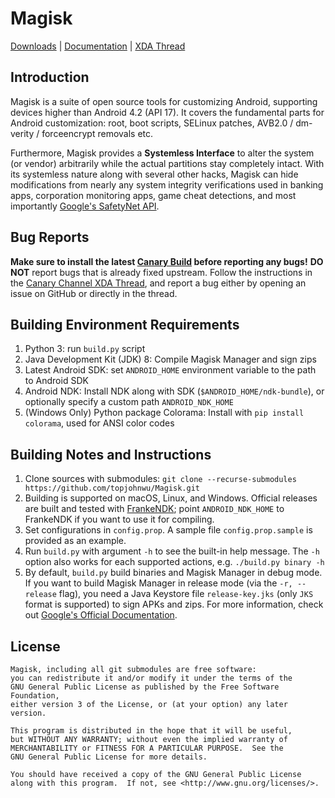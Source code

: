 # Magisk
[Downloads](https://github.com/topjohnwu/Magisk/releases) | [Documentation](https://topjohnwu.github.io/Magisk/) | [XDA Thread](https://forum.xda-developers.com/apps/magisk/official-magisk-v7-universal-systemless-t3473445)

## Introduction
Magisk is a suite of open source tools for customizing Android, supporting devices higher than Android 4.2 (API 17). It covers the fundamental parts for Android customization: root, boot scripts, SELinux patches, AVB2.0 / dm-verity / forceencrypt removals etc.

Furthermore, Magisk provides a **Systemless Interface** to alter the system (or vendor) arbitrarily while the actual partitions stay completely intact. With its systemless nature along with several other hacks, Magisk can hide modifications from nearly any system integrity verifications used in banking apps, corporation monitoring apps, game cheat detections, and most importantly [Google's SafetyNet API](https://developer.android.com/training/safetynet/index.html).

## Bug Reports
**Make sure to install the latest [Canary Build](https://forum.xda-developers.com/apps/magisk/dev-magisk-canary-channel-bleeding-edge-t3839337) before reporting any bugs!** **DO NOT** report bugs that is already fixed upstream. Follow the instructions in the [Canary Channel XDA Thread](https://forum.xda-developers.com/apps/magisk/dev-magisk-canary-channel-bleeding-edge-t3839337), and report a bug either by opening an issue on GitHub or directly in the thread.

## Building Environment Requirements
1. Python 3: run `build.py` script
2. Java Development Kit (JDK) 8: Compile Magisk Manager and sign zips
3. Latest Android SDK: set `ANDROID_HOME` environment variable to the path to Android SDK
4. Android NDK: Install NDK along with SDK (`$ANDROID_HOME/ndk-bundle`), or optionally specify a custom path `ANDROID_NDK_HOME`
5. (Windows Only) Python package Colorama: Install with `pip install colorama`, used for ANSI color codes

## Building Notes and Instructions
1. Clone sources with submodules: `git clone --recurse-submodules https://github.com/topjohnwu/Magisk.git`
2. Building is supported on macOS, Linux, and Windows. Official releases are built and tested with [FrankeNDK](https://github.com/topjohnwu/FrankeNDK); point `ANDROID_NDK_HOME` to FrankeNDK if you want to use it for compiling.
3. Set configurations in `config.prop`. A sample file `config.prop.sample` is provided as an example.
4. Run `build.py` with argument `-h` to see the built-in help message. The `-h` option also works for each supported actions, e.g. `./build.py binary -h`
5. By default, `build.py` build binaries and Magisk Manager in debug mode. If you want to build Magisk Manager in release mode (via the `-r, --release` flag), you need a Java Keystore file `release-key.jks` (only `JKS` format is supported) to sign APKs and zips. For more information, check out [Google's Official Documentation](https://developer.android.com/studio/publish/app-signing.html#signing-manually).

## License

```
Magisk, including all git submodules are free software:
you can redistribute it and/or modify it under the terms of the
GNU General Public License as published by the Free Software Foundation,
either version 3 of the License, or (at your option) any later version.

This program is distributed in the hope that it will be useful,
but WITHOUT ANY WARRANTY; without even the implied warranty of
MERCHANTABILITY or FITNESS FOR A PARTICULAR PURPOSE.  See the
GNU General Public License for more details.

You should have received a copy of the GNU General Public License
along with this program.  If not, see <http://www.gnu.org/licenses/>.
```
